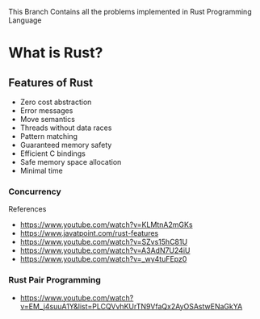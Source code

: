This Branch Contains all the problems implemented in Rust Programming Language

# What is Rust?

## Features of Rust
- Zero cost abstraction
- Error messages
- Move semantics
- Threads without data races
- Pattern matching
- Guaranteed memory safety
- Efficient C bindings
- Safe memory space allocation
- Minimal time


### Concurrency


References
- https://www.youtube.com/watch?v=KLMtnA2mGKs
- https://www.javatpoint.com/rust-features
- https://www.youtube.com/watch?v=SZvs15hC81U
- https://www.youtube.com/watch?v=A3AdN7U24iU
- https://www.youtube.com/watch?v=_wy4tuFEpz0


### Rust Pair Programming
- https://www.youtube.com/watch?v=EM_j4suuA1Y&list=PLCQVvhKUrTN9VfaQx2AyOSAstwENaGkYA